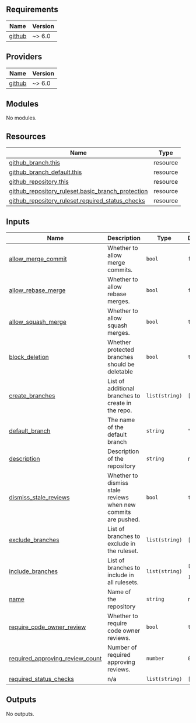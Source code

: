 ## Requirements

| Name | Version |
|------|---------|
| <a name="requirement_github"></a> [github](#requirement\_github) | ~> 6.0 |

## Providers

| Name | Version |
|------|---------|
| <a name="provider_github"></a> [github](#provider\_github) | ~> 6.0 |

## Modules

No modules.

## Resources

| Name | Type |
|------|------|
| [github_branch.this](https://registry.terraform.io/providers/integrations/github/latest/docs/resources/branch) | resource |
| [github_branch_default.this](https://registry.terraform.io/providers/integrations/github/latest/docs/resources/branch_default) | resource |
| [github_repository.this](https://registry.terraform.io/providers/integrations/github/latest/docs/resources/repository) | resource |
| [github_repository_ruleset.basic_branch_protection](https://registry.terraform.io/providers/integrations/github/latest/docs/resources/repository_ruleset) | resource |
| [github_repository_ruleset.required_status_checks](https://registry.terraform.io/providers/integrations/github/latest/docs/resources/repository_ruleset) | resource |

## Inputs

| Name | Description | Type | Default | Required |
|------|-------------|------|---------|:--------:|
| <a name="input_allow_merge_commit"></a> [allow\_merge\_commit](#input\_allow\_merge\_commit) | Whether to allow merge commits. | `bool` | `false` | no |
| <a name="input_allow_rebase_merge"></a> [allow\_rebase\_merge](#input\_allow\_rebase\_merge) | Whether to allow rebase merges. | `bool` | `false` | no |
| <a name="input_allow_squash_merge"></a> [allow\_squash\_merge](#input\_allow\_squash\_merge) | Whether to allow squash merges. | `bool` | `true` | no |
| <a name="input_block_deletion"></a> [block\_deletion](#input\_block\_deletion) | Whether protected branches should be deletable | `bool` | `true` | no |
| <a name="input_create_branches"></a> [create\_branches](#input\_create\_branches) | List of additional branches to create in the repo. | `list(string)` | `[]` | no |
| <a name="input_default_branch"></a> [default\_branch](#input\_default\_branch) | The name of the default branch | `string` | `"main"` | no |
| <a name="input_description"></a> [description](#input\_description) | Description of the repository | `string` | n/a | yes |
| <a name="input_dismiss_stale_reviews"></a> [dismiss\_stale\_reviews](#input\_dismiss\_stale\_reviews) | Whether to dismiss stale reviews when new commits are pushed. | `bool` | `true` | no |
| <a name="input_exclude_branches"></a> [exclude\_branches](#input\_exclude\_branches) | List of branches to exclude in the ruleset. | `list(string)` | `[]` | no |
| <a name="input_include_branches"></a> [include\_branches](#input\_include\_branches) | List of branches to include in all rulesets. | `list(string)` | <pre>[<br/>  "main"<br/>]</pre> | no |
| <a name="input_name"></a> [name](#input\_name) | Name of the repository | `string` | n/a | yes |
| <a name="input_require_code_owner_review"></a> [require\_code\_owner\_review](#input\_require\_code\_owner\_review) | Whether to require code owner reviews. | `bool` | `true` | no |
| <a name="input_required_approving_review_count"></a> [required\_approving\_review\_count](#input\_required\_approving\_review\_count) | Number of required approving reviews. | `number` | `0` | no |
| <a name="input_required_status_checks"></a> [required\_status\_checks](#input\_required\_status\_checks) | n/a | `list(string)` | `[]` | no |

## Outputs

No outputs.
